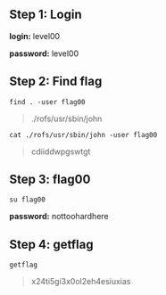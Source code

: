 ## Step 1: Login
**login:** level00

**password:** level00

## Step 2: Find flag
`find . -user flag00`
> ./rofs/usr/sbin/john

`cat ./rofs/usr/sbin/john -user flag00`
> cdiiddwpgswtgt

## Step 3: flag00
`su flag00`

**password:** nottoohardhere

## Step 4: getflag

`getflag`
> x24ti5gi3x0ol2eh4esiuxias
